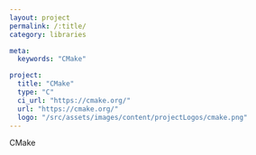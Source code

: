```yaml
---
layout: project
permalink: /:title/
category: libraries

meta:
  keywords: "CMake"

project:
  title: "CMake"
  type: "C"
  ci_url: "https://cmake.org/"
  url: "https://cmake.org/"
  logo: "/src/assets/images/content/projectLogos/cmake.png"
---
```


<p>CMake</p>
